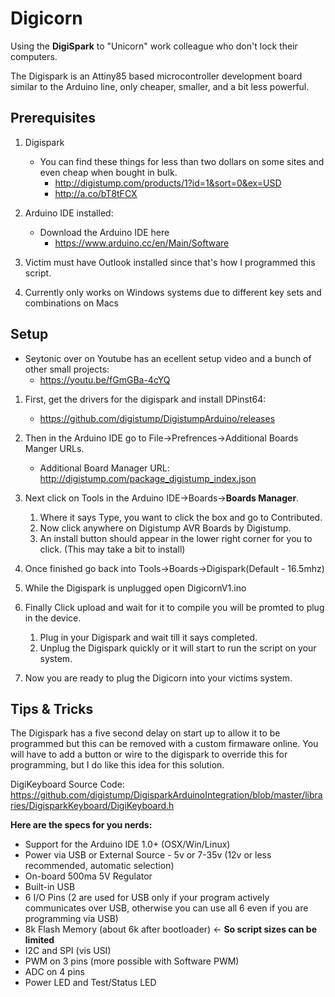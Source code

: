 # Digicorn
Using the **DigiSpark** to "Unicorn" work colleague who don't lock their computers.

The Digispark is an Attiny85 based microcontroller development board similar to the Arduino line, only cheaper, smaller, and a bit less powerful.

## Prerequisites
1. Digispark
    - You can find these things for less than two dollars on some sites and even cheap when bought in bulk.
        * http://digistump.com/products/1?id=1&sort=0&ex=USD
        * http://a.co/bT8tFCX

3. Arduino IDE installed:
    - Download the Arduino IDE here
        * https://www.arduino.cc/en/Main/Software

3. Victim must have Outlook installed since that's how I programmed this script. 

4. Currently only works on Windows systems due to different key sets and combinations on Macs




## Setup

- Seytonic over on Youtube has an ecellent setup video and a bunch of other small projects:
    * https://youtu.be/fGmGBa-4cYQ

1. First, get the drivers for the digispark and install DPinst64:
    - https://github.com/digistump/DigistumpArduino/releases
    
2. Then in the Arduino IDE go to File->Prefrences->Additional Boards Manger URLs.
    - Additional Board Manager URL: http://digistump.com/package_digistump_index.json
    
3. Next click on Tools in the Arduino IDE->Boards->**Boards Manager**.
    1. Where it says Type, you want to click the box and go to Contributed. 
    2. Now click anywhere on Digistump AVR Boards by Digistump.
    3. An install button should appear in the lower right corner for you to click. (This may take a bit to install)
    
4. Once finished go back into Tools->Boards->Digispark(Default - 16.5mhz)

5. While the Digispark is unplugged open DigicornV1.ino

6. Finally Click upload and wait for it to compile you will be promted to plug in the device.
    1. Plug in your Digispark and wait till it says completed.
    2. Unplug the Digispark quickly or it will start to run the script on your system.

7. Now you are ready to plug the Digicorn into your victims system.

## Tips & Tricks

The Digispark has a five second delay on start up to allow it to be programmed but this can be removed with a custom firmaware online. You will have to add a button or wire to the digispark to override this for programming, but I do like this idea for this solution.



DigiKeyboard Source Code: https://github.com/digistump/DigisparkArduinoIntegration/blob/master/libraries/DigisparkKeyboard/DigiKeyboard.h



**Here are the specs for you nerds:**

- Support for the Arduino IDE 1.0+ (OSX/Win/Linux)
- Power via USB or External Source - 5v or 7-35v (12v or less recommended, automatic selection)
- On-board 500ma 5V Regulator
- Built-in USB
- 6 I/O Pins (2 are used for USB only if your program actively communicates over USB, otherwise you can use all 6 even if you are programming via USB)
- 8k Flash Memory (about 6k after bootloader) <- **So script sizes can be limited**
- I2C and SPI (vis USI)
- PWM on 3 pins (more possible with Software PWM)
- ADC on 4 pins
- Power LED and Test/Status LED
